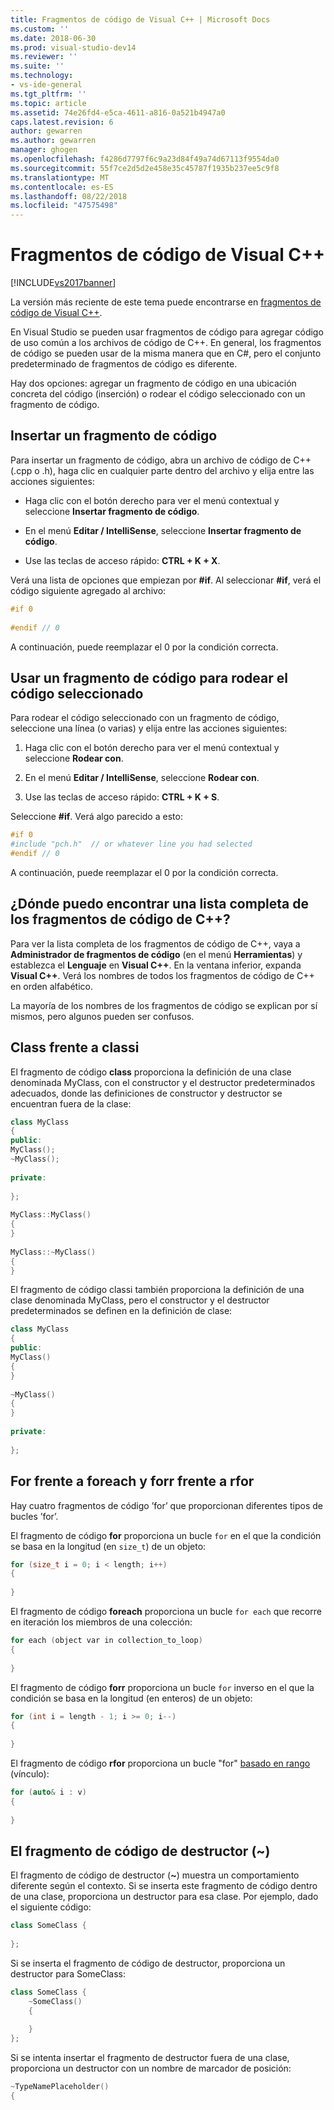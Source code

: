 ```yaml
---
title: Fragmentos de código de Visual C++ | Microsoft Docs
ms.custom: ''
ms.date: 2018-06-30
ms.prod: visual-studio-dev14
ms.reviewer: ''
ms.suite: ''
ms.technology:
- vs-ide-general
ms.tgt_pltfrm: ''
ms.topic: article
ms.assetid: 74e26fd4-e5ca-4611-a816-0a521b4947a0
caps.latest.revision: 6
author: gewarren
ms.author: gewarren
manager: ghogen
ms.openlocfilehash: f4286d7797f6c9a23d84f49a74d67113f9554da0
ms.sourcegitcommit: 55f7ce2d5d2e458e35c45787f1935b237ee5c9f8
ms.translationtype: MT
ms.contentlocale: es-ES
ms.lasthandoff: 08/22/2018
ms.locfileid: "47575498"
---
```

# <a name="visual-c-code-snippets"></a>Fragmentos de código de Visual C++
[!INCLUDE[vs2017banner](../includes/vs2017banner.md)]

La versión más reciente de este tema puede encontrarse en [fragmentos de código de Visual C++](https://docs.microsoft.com/visualstudio/ide/visual-cpp-code-snippets).  
  
En Visual Studio se pueden usar fragmentos de código para agregar código de uso común a los archivos de código de C++. En general, los fragmentos de código se pueden usar de la misma manera que en C#, pero el conjunto predeterminado de fragmentos de código es diferente.  
  
 Hay dos opciones: agregar un fragmento de código en una ubicación concreta del código (inserción) o rodear el código seleccionado con un fragmento de código.  
  
## <a name="inserting-a-code-snippet"></a>Insertar un fragmento de código  
 Para insertar un fragmento de código, abra un archivo de código de C++ (.cpp o .h), haga clic en cualquier parte dentro del archivo y elija entre las acciones siguientes:  
  
-   Haga clic con el botón derecho para ver el menú contextual y seleccione **Insertar fragmento de código**.  
  
-   En el menú **Editar / IntelliSense**, seleccione **Insertar fragmento de código**.  
  
-   Use las teclas de acceso rápido: **CTRL + K + X**.  
  
 Verá una lista de opciones que empiezan por **#if**. Al seleccionar **#if**, verá el código siguiente agregado al archivo:  
  
```cpp  
#if 0  
  
#endif // 0  
```  
  
 A continuación, puede reemplazar el 0 por la condición correcta.  
  
## <a name="using-a-code-snippet-to-surround-selected-code"></a>Usar un fragmento de código para rodear el código seleccionado  
 Para rodear el código seleccionado con un fragmento de código, seleccione una línea (o varias) y elija entre las acciones siguientes:  
  
1.  Haga clic con el botón derecho para ver el menú contextual y seleccione **Rodear con**.  
  
2.  En el menú **Editar / IntelliSense**, seleccione **Rodear con**.  
  
3.  Use las teclas de acceso rápido: **CTRL + K + S**.  
  
 Seleccione **#if**. Verá algo parecido a esto:  
  
```cpp  
#if 0  
#include "pch.h"  // or whatever line you had selected  
#endif // 0  
```  
  
 A continuación, puede reemplazar el 0 por la condición correcta.  
  
## <a name="where-can-i-find-a-complete-list-of-the-c-code-snippets"></a>¿Dónde puedo encontrar una lista completa de los fragmentos de código de C++?  
 Para ver la lista completa de los fragmentos de código de C++, vaya a **Administrador de fragmentos de código** (en el menú **Herramientas**) y establezca el **Lenguaje** en **Visual C++**. En la ventana inferior, expanda **Visual C++**. Verá los nombres de todos los fragmentos de código de C++ en orden alfabético.  
  
 La mayoría de los nombres de los fragmentos de código se explican por sí mismos, pero algunos pueden ser confusos.  
  
## <a name="class-vs-classi"></a>Class frente a classi  
 El fragmento de código **class** proporciona la definición de una clase denominada MyClass, con el constructor y el destructor predeterminados adecuados, donde las definiciones de constructor y destructor se encuentran fuera de la clase:  
  
```cpp  
class MyClass  
{  
public:  
MyClass();  
~MyClass();  
  
private:  
  
};  
  
MyClass::MyClass()  
{  
}  
  
MyClass::~MyClass()  
{  
}  
```  
  
 El fragmento de código classi también proporciona la definición de una clase denominada MyClass, pero el constructor y el destructor predeterminados se definen en la definición de clase:  
  
```cpp  
class MyClass  
{  
public:  
MyClass()  
{  
}  
  
~MyClass()  
{  
}  
  
private:  
  
};  
```  
  
## <a name="for-vs-foreach-vs-forr-vs-rfor"></a>For frente a foreach y forr frente a rfor  
 Hay cuatro fragmentos de código ’for’ que proporcionan diferentes tipos de bucles ’for’.  
  
 El fragmento de código **for** proporciona un bucle `for` en el que la condición se basa en la longitud (en `size_t`) de un objeto:  
  
```cpp  
for (size_t i = 0; i < length; i++)  
{  
  
}  
```  
  
 El fragmento de código **foreach** proporciona un bucle `for each` que recorre en iteración los miembros de una colección:  
  
```cpp  
for each (object var in collection_to_loop)  
{  
  
}  
```  
  
 El fragmento de código **forr** proporciona un bucle `for` inverso en el que la condición se basa en la longitud (en enteros) de un objeto:  
  
```cpp  
for (int i = length - 1; i >= 0; i--)  
{  
  
}  
```  
  
 El fragmento de código **rfor** proporciona un bucle "for" [basado en rango](http://msdn.microsoft.com/library/5750ba1d-ba48-4236-a923-e32de8345c2d) (vínculo):  
  
```cpp  
for (auto& i : v)  
{  
  
}  
```  
  
## <a name="the-destructor-snippet-"></a>El fragmento de código de destructor (~)  
 El fragmento de código de destructor (**~**) muestra un comportamiento diferente según el contexto. Si se inserta este fragmento de código dentro de una clase, proporciona un destructor para esa clase. Por ejemplo, dado el siguiente código:  
  
```cpp  
class SomeClass {  
  
};  
```  
  
 Si se inserta el fragmento de código de destructor, proporciona un destructor para SomeClass:  
  
```cpp  
class SomeClass {  
    ~SomeClass()  
    {  
  
    }  
};  
```  
  
 Si se intenta insertar el fragmento de destructor fuera de una clase, proporciona un destructor con un nombre de marcador de posición:  
  
```cpp  
~TypeNamePlaceholder()  
{  
  
```



